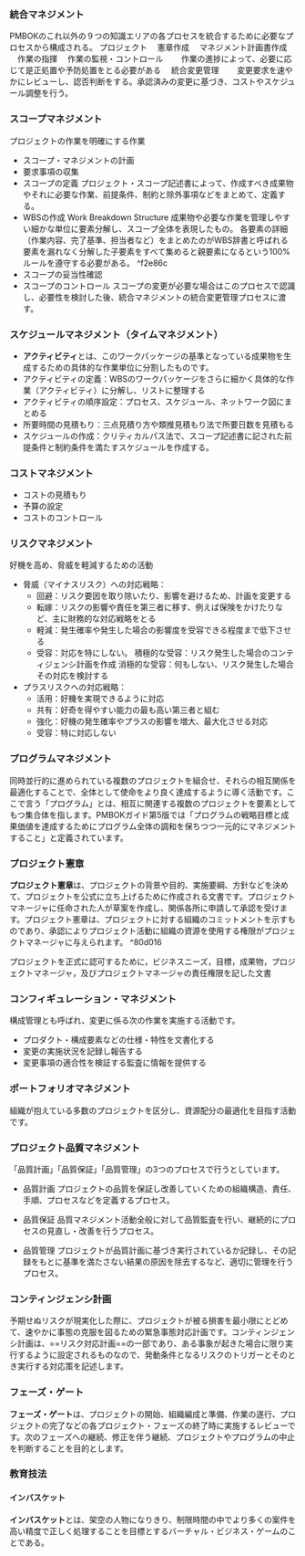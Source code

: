 ### 統合マネジメント
PMBOKのこれ以外の９つの知識エリアの各プロセスを統合するために必要なプロセスから構成される。
プロジェクト
　憲章作成
　マネジメント計画書作成
　作業の指揮
　作業の監視・コントロール
　　作業の進捗によって、必要に応じて是正処置や予防処置をとる必要がある
　統合変更管理
　　変更要求を速やかにレビューし、認否判断をする。承認済みの変更に基づき、コストやスケジュール調整を行う。

### スコープマネジメント
プロジェクトの作業を明確にする作業
- スコープ・マネジメントの計画
- 要求事項の収集
- スコープの定義
  プロジェクト・スコープ記述書によって、作成すべき成果物やそれに必要な作業、前提条件、制約と除外事項などをまとめて、定義する。
- WBSの作成
  Work Breakdown Structure
  成果物や必要な作業を管理しやすい細かな単位に要素分解し、スコープ全体を表現したもの。
  各要素の詳細（作業内容、完了基準、担当者など）をまとめたのがWBS辞書と呼ばれる
  要素を漏れなく分解した子要素をすべて集めると親要素になるという100%ルールを遵守する必要がある。 ^f2e86c
- スコープの妥当性確認
- スコープのコントロール
  スコープの変更が必要な場合はこのプロセスで認識し、必要性を検討した後、統合マネジメントの統合変更管理プロセスに渡す。

### スケジュールマネジメント（タイムマネジメント）
- **アクティビティ**とは、このワークパッケージの基準となっている成果物を生成するための具体的な作業単位に分割したものです。
- アクティビティの定義：WBSのワークパッケージをさらに細かく具体的な作業（アクティビティ）に分解し、リストに整理する
- アクティビティの順序設定：プロセス、スケジュール、ネットワーク図にまとめる
- 所要時間の見積もり：三点見積り方や類推見積もり法で所要日数を見積もる
- スケジュールの作成：クリティカルパス法で、スコープ記述書に記された前提条件と制約条件を満たすスケジュールを作成する。

### コストマネジメント
- コストの見積もり
- 予算の設定
- コストのコントロール

### リスクマネジメント
好機を高め、脅威を軽減するための活動

- 脅威（マイナスリスク）への対応戦略：
  - 回避：リスク要因を取り除いたり、影響を避けるため、計画を変更する
  - 転嫁：リスクの影響や責任を第三者に移す、例えば保険をかけたりなど、主に財務的な対応戦略をとる
  - 軽減：発生確率や発生した場合の影響度を受容できる程度まで低下させる
  - 受容：対応を特にしない。
    積極的な受容：リスク発生した場合のコンティジェンシ計画を作成
    消極的な受容：何もしない、リスク発生した場合その対応を検討する
- プラスリスクへの対応戦略：
  - 活用：好機を実現できるように対応
  - 共有：好奇を得やすい能力の最も高い第三者と組む
  - 強化：好機の発生確率やプラスの影響を増大、最大化させる対応
  - 受容：特に対応しない

### プログラムマネジメント
同時並行的に進められている複数のプロジェクトを組合せ、それらの相互関係を最適化することで、全体として使命をより良く達成するように導く活動です。ここで言う「プログラム」とは、相互に関連する複数のプロジェクトを要素としてもつ集合体を指します。PMBOKガイド第5版では「プログラムの戦略目標と成果価値を達成するためにプログラム全体の調和を保ちつつ一元的にマネジメントすること」と定義されています。


### プロジェクト憲章
**プロジェクト憲章**は、プロジェクトの背景や目的、実施要綱、方針などを決めて、プロジェクトを公式に立ち上げるために作成される文書です。プロジェクトマネージャに任命された人が草案を作成し、関係各所に申請して承認を受けます。プロジェクト憲章は、プロジェクトに対する組織のコミットメントを示すものであり、承認によりプロジェクト活動に組織の資源を使用する権限がプロジェクトマネージャに与えられます。 ^80d016

プロジェクトを正式に認可するために，ビジネスニーズ，目標，成果物，プロジェクトマネージャ，及びプロジェクトマネージャの責任権限を記した文書

### **コンフィギュレーション・マネジメント**
構成管理とも呼ばれ、変更に係る次の作業を実施する活動です。

- プロダクト・構成要素などの仕様・特性を文書化する
- 変更の実施状況を記録し報告する
- 変更事項の適合性を検証する監査に情報を提供する

### ポートフォリオマネジメント
組織が抱えている多数のプロジェクトを区分し、資源配分の最適化を目指す活動です。

### プロジェクト品質マネジメント
「品質計画」「品質保証」「品質管理」の3つのプロセスで行うとしています。

- 品質計画
プロジェクトの品質を保証し改善していくための組織構造、責任、手順、プロセスなどを定義するプロセス。

- 品質保証
品質マネジメント活動全般に対して品質監査を行い、継続的にプロセスの見直し・改善を行うプロセス。

- 品質管理
プロジェクトが品質計画に基づき実行されているか記録し、その記録をもとに基準を満たさない結果の原因を除去するなど、適切に管理を行うプロセス。

### コンティンジェンシ計画
予期せぬリスクが現実化した際に、プロジェクトが被る損害を最小限にとどめて、速やかに事態の克服を図るための緊急事態対応計画です。コンティンジェンシ計画は、==リスク対応計画==の一部であり、ある事象が起きた場合に限り実行するように設定されるものなので、発動条件となるリスクのトリガーとそのとき実行する対応策を記述します。

### フェーズ・ゲート
**フェーズ・ゲート**は、プロジェクトの開始、組織編成と準備、作業の遂行、プロジェクトの完了などの各プロジェクト・フェーズの終了時に実施するレビューです。次のフェーズへの継続、修正を伴う継続、プロジェクトやプログラムの中止を判断することを目的とします。

### 教育技法

#### インバスケット
**インバスケット**とは、架空の人物になりきり、制限時間の中でより多くの案件を高い精度で正しく処理することを目標とするバーチャル・ビジネス・ゲームのことである。